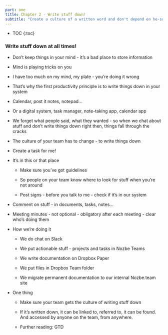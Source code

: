 ```yaml
---
part: one
title: Chapter 2 - Write stuff down!
subtitle: "Create a culture of a written word and don't depend on he-say-she says"
---
```


* TOC
{:toc}

### Write stuff down at all times!

- Don’t keep things in your mind - it’s a bad place to store information

- Mind is playing tricks on you

- I have too much on my mind, my plate - you’re doing it wrong

- That’s why the first productivity principle is to write things down in your system

- Calendar, post it notes, notepad...

- Or a digital system, task manager, note-taking app, calendar app

- We forget what people said, what they wanted - so when we chat about stuff and don’t write things down right then, things fall through the cracks

- The culture of your team has to change - to write things down

- Create a task for me!

- It’s in this or that place

	- Make sure you’ve got guidelines

	- So people on your team know where to look for stuff when you’re not around

	- Post signs - before you talk to me - check if it’s in our system

- Comment on stuff - in documents, tasks, notes...

- Meeting minutes - not optional - obligatory after each meeting - clear who’s doing them

- How we’re doing it

	- We do chat on Slack

	- We put actionable stuff - projects and tasks in Nozbe Teams

	- We write documentation on Dropbox Paper

	- We put files in Dropbox Team folder

	- We migrate permanent documentation to our internal Nozbe.team site

- One thing

	- Make sure your team gets the culture of writing stuff down

	- If it’s written down, it can be linked to, referred to, it can be found. And accessed by anyone on the team, from anywhere.

	- Further reading: GTD
